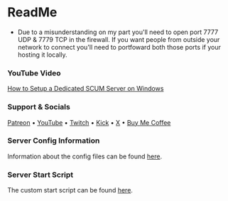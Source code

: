# ReadMe

- Due to a misunderstanding on my part you'll need to open port 7777 UDP & 7779 TCP in the firewall. If you want people from outside your network to connect you'll need to portfoward both those ports if your hosting it locally.

### YouTube Video
[How to Setup a Dedicated SCUM Server on Windows](https://youtu.be/3px2NnXZuo8 "How to Setup a Dedicated SCUM Server on Windows")

### Support & Socials
[Patreon](https://bit.ly/4e3Rdri) • 
[YouTube](https://bit.ly/4n35XuI) • 
[Twitch](https://urlshorter.net/vJVlqU) • 
[Kick](https://bit.ly/45lBUrX) • 
[X](https://urlshorter.net/ALeDhI) •
[Buy Me Coffee](https://bit.ly/BuyLucianCoffee)

### Server Config Information
Information about the config files can be found [here](https://github.com/LucianDev/LucianDevs-Useful-Scripts/blob/main/SteamCMD%20Scripts/Windows/Scum/ServerConfiguration.md "CONFIGURATION OF THE SERVER").

### Server Start Script
The custom start script can be found [here](https://github.com/LucianDev/LucianDevs-Useful-Scripts/blob/main/SteamCMD%20Scripts/Windows/Scum/start-server.bat "Start Script").
